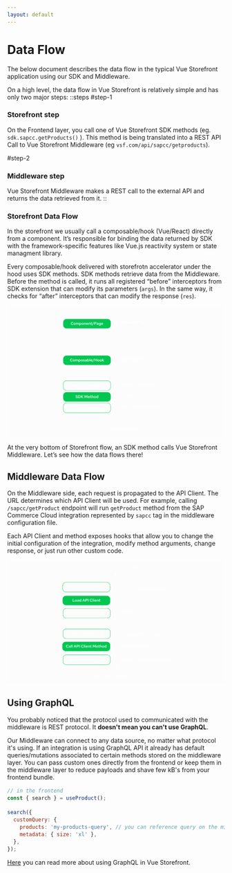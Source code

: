 ```yaml
---
layout: default
---
```


# Data Flow

The below document describes the data flow in the typical Vue Storefront application using our SDK and Middleware.

On a high level, the data flow in Vue Storefront is relatively simple and has only two major steps:
::steps
#step-1
### Storefront step
On the Frontend layer, you call one of Vue Storefront SDK methods (eg. `sdk.sapcc.getProducts()` ). This method is being translated into a REST API Call to Vue Storefront Middleware (eg  `vsf.com/api/sapcc/getproducts`). 

#step-2
### Middleware step
Vue Storefront Middleware makes a REST call to the external API and returns the data retrieved from it.
::

<ColorModeImage src="./img/data_flow/general.png" alt="Generat Data Flow" ></ColorModeImage>


### Storefront Data Flow

In the storefront we usually call a composable/hook (Vue/React) directly from a component. It’s responsible for binding the data returned by SDK with the framework-specific features like Vue.js reactivity system or state managment library.

Every composable/hook delivered with storefrotn accelerator under the hood uses SDK methods. SDK methods retrieve data from the Middleware. Before the method is called, it runs all registered “before” interceptors from SDK extension that can modify its parameters (`args`). In the same way, it checks for “after” interceptors that can modify the response (`res`).

![Storefront Data Flow](./img/data_flow/storefront_dark.png)

At the very bottom of Storefront flow, an SDK method calls Vue Storefront Middleware. Let’s see how the data flows there!

## Middleware Data Flow

On the Middleware side, each request is propagated to the API Client. The URL determines which API Client will be used. For example, calling `/sapcc/getProduct` endpoint will run `getProduct` method from the SAP Commerce Cloud integration represented by `sapcc` tag in the middleware configuration file.

Each API Client and method exposes hooks that allow you to change the initial configuration of the integration, modify method arguments, change response, or just run other custom code.

![General Data Flow](./img/data_flow/middleware_dark.png)

## Using GraphQL

You probably noticed that the protocol used to communicated with the middleware is REST protocol. It **doesn't mean you can't use GraphQL**. 

Our Middleware can connect to any data source, no matter what protocol it's using. If an integration is using GraphQL API it already has default queries/mutations associated to certain methods stored on the middleware layer. You can pass custom ones directly from the frontend or keep them in the middleware layer to reduce payloads and shave few kB's from your frontend bundle.

```js
// in the frontend
const { search } = useProduct();

search({
  customQuery: {
    products: 'my-products-query', // you can reference query on the middleware by string or just pass it directly
    metadata: { size: 'xl' },
  },
});
```
[Here](todolink) you can read more about using GraphQL in Vue Storefront.